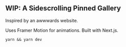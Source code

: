 ## WIP: A Sidescrolling Pinned Gallery

Inspired by an awwwards website.

Uses Framer Motion for animations.
Built with Next.js.

```
yarn && yarn dev
```
